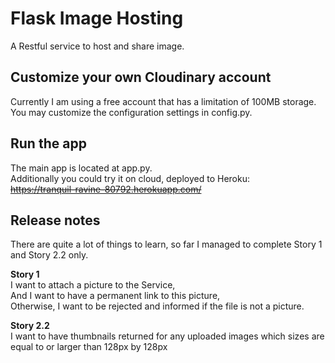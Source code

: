 # Flask Image Hosting
A Restful service to host and share image.

## Customize your own Cloudinary account
Currently I am using a free account that has a limitation of 100MB storage.\
You may customize the configuration settings in config.py.

## Run the app
The main app is located at app.py.\
Additionally you could try it on cloud, deployed to Heroku:\
~~https://tranquil-ravine-80792.herokuapp.com/~~

## Release notes
There are quite a lot of things to learn, so far I managed to complete Story 1 and Story 2.2 only.

**Story 1**\
I want to attach a picture to the Service,\
And I want to have a permanent link to this picture,\
Otherwise, I want to be rejected and informed if the file is not a picture.

**Story 2.2**\
I want to have thumbnails returned for any uploaded images which sizes are\
equal to or larger than 128px by 128px
